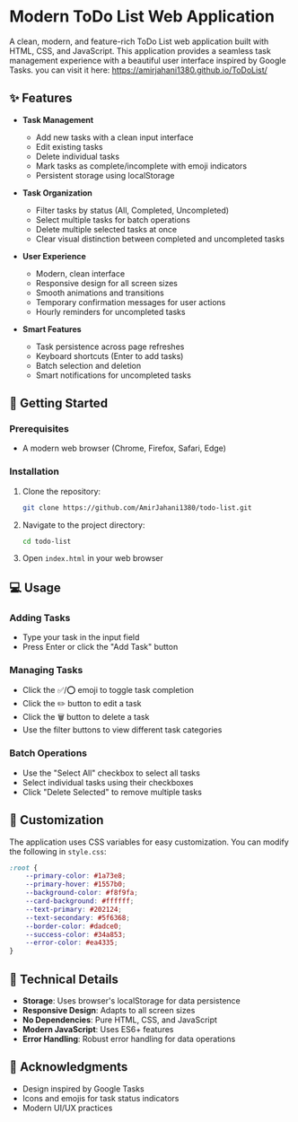 # Modern ToDo List Web Application

A clean, modern, and feature-rich ToDo List web application built with HTML, CSS, and JavaScript. This application provides a seamless task management experience with a beautiful user interface inspired by Google Tasks. 
you can visit it here: https://amirjahani1380.github.io/ToDoList/

## ✨ Features

- **Task Management**
  - Add new tasks with a clean input interface
  - Edit existing tasks
  - Delete individual tasks
  - Mark tasks as complete/incomplete with emoji indicators
  - Persistent storage using localStorage

- **Task Organization**
  - Filter tasks by status (All, Completed, Uncompleted)
  - Select multiple tasks for batch operations
  - Delete multiple selected tasks at once
  - Clear visual distinction between completed and uncompleted tasks

- **User Experience**
  - Modern, clean interface
  - Responsive design for all screen sizes
  - Smooth animations and transitions
  - Temporary confirmation messages for user actions
  - Hourly reminders for uncompleted tasks

- **Smart Features**
  - Task persistence across page refreshes
  - Keyboard shortcuts (Enter to add tasks)
  - Batch selection and deletion
  - Smart notifications for uncompleted tasks

## 🚀 Getting Started

### Prerequisites
- A modern web browser (Chrome, Firefox, Safari, Edge)

### Installation
1. Clone the repository:
   ```bash
   git clone https://github.com/AmirJahani1380/todo-list.git
   ```
2. Navigate to the project directory:
   ```bash
   cd todo-list
   ```
3. Open `index.html` in your web browser

## 💻 Usage

### Adding Tasks
- Type your task in the input field
- Press Enter or click the "Add Task" button

### Managing Tasks
- Click the ✅/⭕ emoji to toggle task completion
- Click the ✏️ button to edit a task
- Click the 🗑️ button to delete a task
- Use the filter buttons to view different task categories

### Batch Operations
- Use the "Select All" checkbox to select all tasks
- Select individual tasks using their checkboxes
- Click "Delete Selected" to remove multiple tasks

## 🎨 Customization

The application uses CSS variables for easy customization. You can modify the following in `style.css`:

```css
:root {
    --primary-color: #1a73e8;
    --primary-hover: #1557b0;
    --background-color: #f8f9fa;
    --card-background: #ffffff;
    --text-primary: #202124;
    --text-secondary: #5f6368;
    --border-color: #dadce0;
    --success-color: #34a853;
    --error-color: #ea4335;
}
```

## 🔧 Technical Details

- **Storage**: Uses browser's localStorage for data persistence
- **Responsive Design**: Adapts to all screen sizes
- **No Dependencies**: Pure HTML, CSS, and JavaScript
- **Modern JavaScript**: Uses ES6+ features
- **Error Handling**: Robust error handling for data operations


## 🙏 Acknowledgments

- Design inspired by Google Tasks
- Icons and emojis for task status indicators
- Modern UI/UX practices
